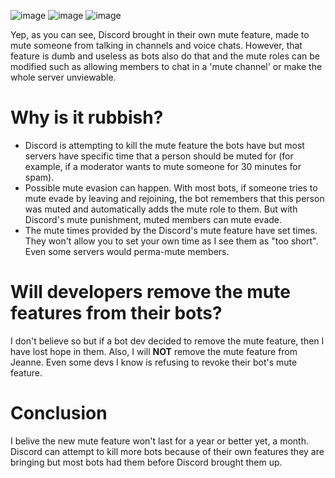 ![image](https://cdn.discordapp.com/attachments/667560445975986190/922589802782666772/Screen_Shot_2021-12-20_at_11.00.15_AM.png)
![image](https://media.discordapp.net/attachments/667560445975986190/922589802983989289/Screen_Shot_2021-12-20_at_12.37.16_PM.png)
![image](https://media.discordapp.net/attachments/667560445975986190/922589803223089162/Screen_Shot_2021-12-20_at_10.59.08_AM.png)
         
Yep, as you can see, Discord brought in their own mute feature, made to mute someone from talking in channels and voice chats. However, that feature is dumb and useless as bots also do that and the mute roles can be modified such as allowing members to chat in a 'mute channel' or make the whole server unviewable.

# Why is it rubbish?
         
* Discord is attempting to kill the mute feature the bots have but most servers have specific time that a person should be muted for (for example, if a moderator wants to mute someone for 30 minutes for spam).
* Possible mute evasion can happen. With most bots, if someone tries to mute evade by leaving and rejoining, the bot remembers that this person was muted and automatically adds the mute role to them. But with Discord's mute punishment, muted members can mute evade.
* The mute times provided by the Discord's mute feature have set times. They won't allow you to set your own time as I see them as "too short". Even some servers would perma-mute members.

# Will developers remove the mute features from their bots?
I don't believe so but if a bot dev decided to remove the mute feature, then I have lost hope in them. Also, I will **NOT** remove the mute feature from Jeanne. Even some devs I know is refusing to revoke their bot's mute feature.

# Conclusion
I belive the new mute feature won't last for a year or better yet, a month. Discord can attempt to kill more bots because of their own features they are bringing but most bots had them before Discord brought them up.
